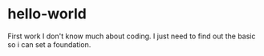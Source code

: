 # hello-world
First work
I don't know much about coding. I just need to find out the basic so i can set a foundation.
